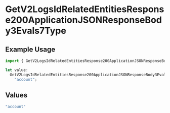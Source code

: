 # GetV2LogsIdRelatedEntitiesResponse200ApplicationJSONResponseBody3Evals7Type

## Example Usage

```typescript
import { GetV2LogsIdRelatedEntitiesResponse200ApplicationJSONResponseBody3Evals7Type } from "orq-poc-typescript-multi-env-version/models/operations";

let value:
  GetV2LogsIdRelatedEntitiesResponse200ApplicationJSONResponseBody3Evals7Type =
    "account";
```

## Values

```typescript
"account"
```